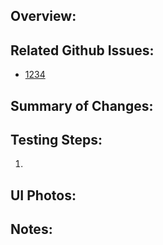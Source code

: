 ## Overview: ##

## Related Github Issues: ##

* [1234](https://github.com/tapis-project/tapis-ui/issues/1234)

## Summary of Changes: ##

## Testing Steps: ##
1.

## UI Photos:

## Notes: ##
